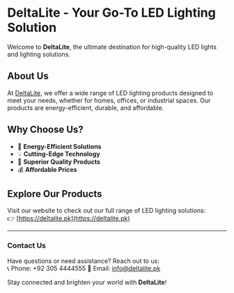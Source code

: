 # DeltaLite - Your Go-To LED Lighting Solution

Welcome to **DeltaLite**, the ultimate destination for high-quality LED lights and lighting solutions.  

## About Us
At [DeltaLite](https://deltalite.pk), we offer a wide range of LED lighting products designed to meet your needs, whether for homes, offices, or industrial spaces. Our products are energy-efficient, durable, and affordable.

## Why Choose Us?
- 🌟 **Energy-Efficient Solutions**  
- 💡 **Cutting-Edge Technology**  
- 🏅 **Superior Quality Products**  
- 💰 **Affordable Prices**

## Explore Our Products
Visit our website to check out our full range of LED lighting solutions:  
👉 [https://deltalite.pk](https://deltalite.pk)

---

### Contact Us
Have questions or need assistance? Reach out to us:  
📞 Phone: +92 305 4444555
📧 Email: info@deltalite.pk

Stay connected and brighten your world with **DeltaLite**!  
